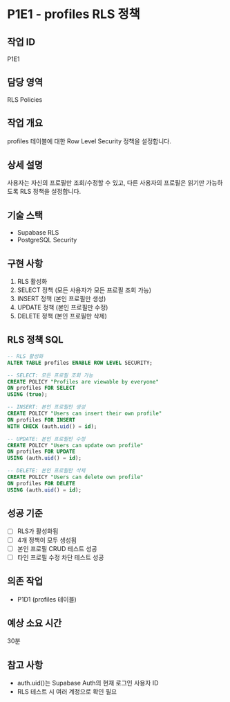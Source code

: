# P1E1 - profiles RLS 정책

## 작업 ID
P1E1

## 담당 영역
RLS Policies

## 작업 개요
profiles 테이블에 대한 Row Level Security 정책을 설정합니다.

## 상세 설명
사용자는 자신의 프로필만 조회/수정할 수 있고, 다른 사용자의 프로필은 읽기만 가능하도록 RLS 정책을 설정합니다.

## 기술 스택
- Supabase RLS
- PostgreSQL Security

## 구현 사항
1. RLS 활성화
2. SELECT 정책 (모든 사용자가 모든 프로필 조회 가능)
3. INSERT 정책 (본인 프로필만 생성)
4. UPDATE 정책 (본인 프로필만 수정)
5. DELETE 정책 (본인 프로필만 삭제)

## RLS 정책 SQL
```sql
-- RLS 활성화
ALTER TABLE profiles ENABLE ROW LEVEL SECURITY;

-- SELECT: 모든 프로필 조회 가능
CREATE POLICY "Profiles are viewable by everyone"
ON profiles FOR SELECT
USING (true);

-- INSERT: 본인 프로필만 생성
CREATE POLICY "Users can insert their own profile"
ON profiles FOR INSERT
WITH CHECK (auth.uid() = id);

-- UPDATE: 본인 프로필만 수정
CREATE POLICY "Users can update own profile"
ON profiles FOR UPDATE
USING (auth.uid() = id);

-- DELETE: 본인 프로필만 삭제
CREATE POLICY "Users can delete own profile"
ON profiles FOR DELETE
USING (auth.uid() = id);
```

## 성공 기준
- [ ] RLS가 활성화됨
- [ ] 4개 정책이 모두 생성됨
- [ ] 본인 프로필 CRUD 테스트 성공
- [ ] 타인 프로필 수정 차단 테스트 성공

## 의존 작업
- P1D1 (profiles 테이블)

## 예상 소요 시간
30분

## 참고 사항
- auth.uid()는 Supabase Auth의 현재 로그인 사용자 ID
- RLS 테스트 시 여러 계정으로 확인 필요
